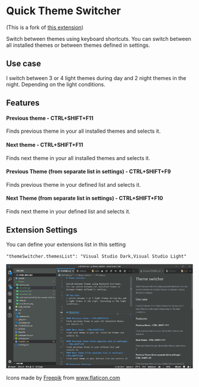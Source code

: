 # Quick Theme Switcher
(This is a fork of [this extension](https://github.com/JanBN/vscode-theme-switcher))

Switch between themes using keyboard shortcuts.
You can switch between all installed themes or between themes defined in settings.

## Use case
I switch between 3 or 4 light themes during day and 2 night themes in the night. Depending on the light conditions.


## Features

#### Previous theme - CTRL+SHIFT+F11
Finds previous theme in your all installed themes and selects it.

#### Next theme - CTRL+SHIFT+F11
Finds next theme in your all installed themes and selects it.

#### Previous Theme (from separate list in settings) - CTRL+SHIFT+F9
Finds previous theme in your defined list and selects it.
#### Next Theme (from separate list in settings) - CTRL+SHIFT+F10
Finds next theme in your defined list and selects it.

## Extension Settings

You can define your extensions list in this setting

`"themeSwitcher.themesList": "Visual Studio Dark,Visual Studio Light"`

![](https://raw.githubusercontent.com/JanBN/vscode-theme-switcher/master/images/animation.gif)

<div>Icons made by <a href="https://www.freepik.com" title="Freepik">Freepik</a> from <a href="https://www.flaticon.com/" title="Flaticon">www.flaticon.com</a></div>
